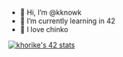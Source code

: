 - 👋 Hi, I’m @kknowk
- 🌱 I’m currently learning in 42
- 💞️ I love chinko

[![khorike's 42 stats](https://badge42.coday.fr/api/v2/clrkc10wk140001p4an9xjypj/stats?cursusId=21&coalitionId=310)](https://github.com/Coday-meric/badge42)
